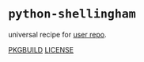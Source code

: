 # `python-shellingham`

universal recipe for [user repo](../themartiancompany/ur).

[PKGBUILD](PKGBUILD)
[LICENSE](COPYING)
